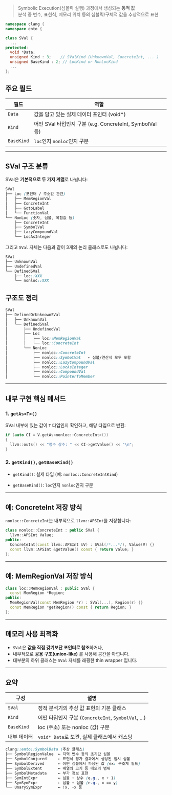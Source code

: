 
>Symbolic Execution(심볼릭 실행) 과정에서 생성되는 **동적 값**  
 분석 중 변수, 표현식, 메모리 위치 등의 심볼릭/구체적 값을 추상적으로 표현

```cpp
namespace clang {
namespace ento {

class SVal {
  ...
protected:
  void *Data;
  unsigned Kind : 3;    // SValKind (UnknownVal, ConcreteInt, ... )
  unsigned BaseKind : 2; // LocKind or NonLocKind
  ...
};
```
##  주요 필드

| 필드         | 역할                                              |
| ---------- | ----------------------------------------------- |
| `Data`     | 값을 담고 있는 실제 데이터 포인터 (void*)                     |
| `Kind`     | 어떤 SVal 타입인지 구분 (e.g. ConcreteInt, SymbolVal 등) |
| `BaseKind` | `loc`인지 `nonloc`인지 구분                           |

---
## SVal 구조 분류
SVal은 **기본적으로 두 가지 계열**로 나뉩니다:

```scss
SVal
├── Loc (포인터 / 주소값 관련)
│   ├── MemRegionVal
│   ├── ConcreteInt
│   ├── GotoLabel
│   └── FunctionVal
└── NonLoc (숫자, 심볼, 복합값 등)
    ├── ConcreteInt
    ├── SymbolVal
    ├── LazyCompoundVal
    └── LocAsInteger
```

그리고 `SVal` 자체는 다음과 같이 3개의 논리 클래스로도 나뉩니다:

```scss
SVal
├── UnknownVal
├── UndefinedVal
└── DefinedSVal
    ├── loc::XXX
    └── nonloc::XXX
```

## 구조도 정리
```scss
SVal
├── DefinedOrUnknownSVal
│   ├── UnknownVal
│   └── DefinedSVal
│       ├── UndefinedVal
│       ├── Loc
│       │   ├── loc::MemRegionVal
│       │   └── loc::ConcreteInt
│       └── NonLoc
│           ├── nonloc::ConcreteInt
│           ├── nonloc::SymbolVal   ← 심볼/연산식 모두 포함
│           ├── nonloc::LazyCompoundVal
│           ├── nonloc::LocAsInteger
│           ├── nonloc::CompoundVal
│           └── nonloc::PointerToMember

```

---

##  내부 구현 핵심 메서드

### 1. `getAs<T>()`

SVal 내부에 있는 값이 `T` 타입인지 확인하고, 해당 타입으로 반환:

```cpp
if (auto CI = V.getAs<nonloc::ConcreteInt>())
{
  llvm::outs() << "정수 상수: " << CI->getValue() << "\n";
}
```
### 2. `getKind()`, `getBaseKind()`

- `getKind()`: 실제 타입 (예: `nonloc::ConcreteIntKind`)
    
- `getBaseKind()`: `loc`인지 `nonloc`인지 구분
    

---

##  예: ConcreteInt 저장 방식

`nonloc::ConcreteInt`는 내부적으로 `llvm::APSInt`를 저장합니다:

```cpp
class nonloc::ConcreteInt : public SVal {
  llvm::APSInt Value;
public:
  ConcreteInt(const llvm::APSInt &V) : SVal(/*...*/), Value(V) {}
  const llvm::APSInt &getValue() const { return Value; }
};
```

---

##  예: MemRegionVal 저장 방식

```cpp
class loc::MemRegionVal : public SVal {
  const MemRegion *Region;
public:
  MemRegionVal(const MemRegion *r) : SVal(...), Region(r) {}
  const MemRegion *getRegion() const { return Region; }
};
```

---

##  메모리 사용 최적화

- `SVal`은 **값을 직접 갖기보단 포인터로 참조**하거나,
- 내부적으로 **공용 구조(union-like)** 를 사용해 공간을 아낍니다.
- 대부분의 하위 클래스는 `SVal` 자체를 래핑한 thin wrapper 입니다.

---

##  요약

| 구성         | 설명                                           |
| ---------- | -------------------------------------------- |
| `SVal`     | 정적 분석기의 추상 값 표현의 기본 클래스                      |
| `Kind`     | 어떤 타입인지 구분 (`ConcreteInt`, `SymbolVal`, ...) |
| `BaseKind` | loc (주소) 또는 nonloc (값) 구분                    |
| 내부 데이터     | `void* Data`로 보관, 실제 클래스에서 캐스팅               |
```scss
clang::ento::SymbolData (추상 클래스)
├── SymbolRegionValue  ← 지역 변수 등의 초기값 심볼
├── SymbolConjured     ← 표현식 평가 결과에서 생성된 임시 심볼
├── SymbolDerived      ← 어떤 심볼에서 파생된 값 (ex: 구조체 필드)
├── SymbolExtent       ← 배열의 크기 등 메모리 범위
├── SymbolMetadata     ← 부가 정보 표현
├── SymIntExpr         ← 심볼 + 상수 (e.g., x + 1)
├── SymSymExpr         ← 심볼 + 심볼 (e.g., x == y)
└── UnarySymExpr       ← !x, -x 등

```